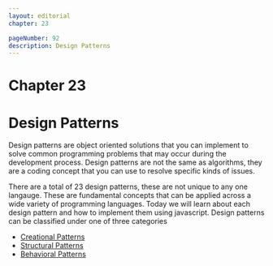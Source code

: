 ```yaml
---
layout: editorial
chapter: 23

pageNumber: 92
description: Design Patterns
---
```

# Chapter 23
# Design Patterns 

Design patterns are object oriented solutions that you can  implement to solve common programming problems that may occur during the development process. Design patterns are not the same as algorithms, they are a coding concept that you can use to resolve specific kinds of issues. 

There are a total of 23 design patterns, these are not unique to any one langauge. These are fundamental concepts that can be applied across a wide variety of programming languages. Today we will learn about each design pattern and how to implement them using javascript.  Design patterns can be classified under one of three categories 


* [Creational Patterns](./creational-patterns.md)
* [Structural Patterns](./structural-patterns.md)
* [Behavioral Patterns](./behavioral-patterns.md)


